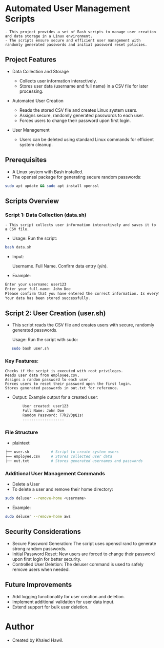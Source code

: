 # Automated User Management Scripts
    - This project provides a set of Bash scripts to manage user creation and data storage in a Linux environment. 
    - The scripts ensure secure and efficient user management with randomly generated passwords and initial password reset policies.

## Project Features
- Data Collection and Storage
    - Collects user information interactively.
    - Stores user data (username and full name) in a CSV file for later processing.
- Automated User Creation

    - Reads the stored CSV file and creates Linux system users.
    - Assigns secure, randomly generated passwords to each user.
    - Forces users to change their password upon first login.
- User Management

    - Users can be deleted using standard Linux commands for efficient system cleanup.
## Prerequisites
- A Linux system with Bash installed.
- The openssl package for generating secure random passwords:
```bash
sudo apt update && sudo apt install openssl  
```
## Scripts Overview
### Script 1: Data Collection (data.sh)
    - This script collects user information interactively and saves it to a CSV file.

- Usage:
Run the script:

```bash
bash data.sh 
``` 
- Input:

    Username.
    Full Name.
    Confirm data entry (y/n).
- Example:
```bash
Enter your username: user123  
Enter your full-name: John Doe  
Please confirm that you have entered the correct information. Is everything correct? [y/n] y  
Your data has been stored successfully.  
```
## Script 2: User Creation (user.sh)
- This script reads the CSV file and creates users with secure, randomly generated passwords.

    Usage:
    Run the script with sudo:
 ```bash
    sudo bash user.sh  
```
### Key Features:
    Checks if the script is executed with root privileges.
    Reads user data from employee.csv.
    Assigns a random password to each user.
    Forces users to reset their password upon the first login.
    Stores generated passwords in out.txt for reference.
- Output:
    Example output for a created user:
```bash
        User created: user123  
        Full Name: John Doe  
        Random Password: T7k2V3pQ1s!  
        -------------------  
```
### File Structure
- plaintext
```bash ├── data.sh          # Script to collect user data  
├── user.sh          # Script to create system users  
├── employee.csv     # Stores collected user data  
├── out.txt          # Stores generated usernames and passwords  
```
### Additional User Management Commands
- Delete a User
- To delete a user and remove their home directory:

```bash
sudo deluser --remove-home <username>  
```
- Example:

```bash
sudo deluser --remove-home aws  
```
## Security Considerations
- Secure Password Generation: The script uses openssl rand to generate strong random passwords.
- Initial Password Reset: New users are forced to change their password upon first login for better security.
- Controlled User Deletion: The deluser command is used to safely remove users when needed.
## Future Improvements
- Add logging functionality for user creation and deletion.
- Implement additional validation for user data input.
- Extend support for bulk user deletion.
# Author
* Created by Khaled Hawil.